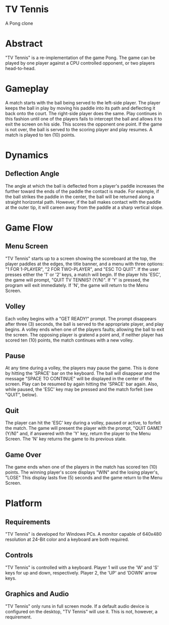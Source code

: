 # TV Tennis
A Pong clone

# Abstract
"TV Tennis" is a re-implementation of the game Pong.  The game can be played by one player against a CPU controlled opponent, or two players head-to-head.

# Gameplay
A match starts with the ball being served to the left-side player.  The player keeps the ball in play by moving his paddle into its path and deflecting it back onto the court.  The right-side player does the same.  Play continues in this fashion until one of the players fails to intercept the ball and allows it to exit the screen on his side.  This scores the opponent one point.  If the game is not over, the ball is served to the scoring player and play resumes.  A match is played to ten (10) points.


# Dynamics

## Deflection Angle
The angle at which the ball is deflected from a player's paddle increases the further toward the ends of the paddle the contact is made.  For example, if the ball strikes the paddle in the center, the ball will be returned along a straight horizontal path.  However, if the ball makes contact with the paddle at the outer tip, it will careen away from the paddle at a sharp vertical slope.


# Game Flow

## Menu Screen
"TV Tennis" starts up to a screen showing the scoreboard at the top, the player paddles at the edges, the title banner, and a menu with three options: "1 FOR 1-PLAYER", "2 FOR TWO-PLAYER", and "ESC TO QUIT".  If the user presses either the '1' or '2' keys, a match will begin.  If the player hits 'ESC', the game will prompt, "QUIT TV TENNIS? (Y/N)".  If 'Y' is pressed, the program will exit immediately.  If 'N', the game will return to the Menu Screen.

## Volley
Each volley begins with a "GET READY!" prompt.  The prompt disappears after three (3) seconds, the ball is served to the appropriate player, and play begins.  A volley ends when one of the players faults; allowing the ball to exit the screen.  The opposing player is gratend a point and, if neither player has scored ten (10) points, the match continues with a new volley.

## Pause
At any time during a volley, the players may pause the game.  This is done by hitting the 'SPACE' bar on the keyboard.  The ball will disappear and the message "SPACE TO CONTINUE" will be displayed in the center of the screen.  Play can be resumed by again hitting the 'SPACE' bar again.  Also, while paused, the 'ESC' key may be pressed and the match forfeit (see "QUIT", below).

## Quit
The player can hit the 'ESC' key during a volley, paused or active, to forfeit the match.  The game will present the player with the prompt, "QUIT GAME? (Y/N)" and, if answered with the 'Y' key, return the player to the Menu Screen.  The 'N' key returns the game to its previous state.

## Game Over
The game ends when one of the players in the match has scored ten (10) points.  The winning player's score displays "WIN" and the losing player's, "LOSE"  This display lasts five (5) seconds and the game return to the Menu Screen.


# Platform

## Requirements
"TV Tennis" is developed for Windows PCs.  A monitor capable of 640x480 resolution at 24-Bit color and a keyboard are both required.

## Controls
"TV Tennis" is controlled with a keyboard.  Player 1 will use the 'W' and 'S' keys for up and down, respectively.  Player 2, the 'UP' and 'DOWN' arrow keys.

## Graphics and Audio
"TV Tennis" only runs in full screen mode.  If a default audio device is configured on the desktop, "TV Tennis" will use it.  This is not, however, a requirement.
